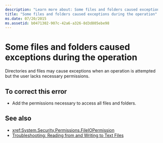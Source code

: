 ```yaml
---
description: "Learn more about: Some files and folders caused exceptions during the operation"
title: "Some files and folders caused exceptions during the operation"
ms.date: 07/20/2015
ms.assetid: b0471302-907c-42a6-a326-8d3d805ebe98
---
```

# Some files and folders caused exceptions during the operation

Directories and files may cause exceptions when an operation is attempted but the user lacks necessary permissions.  
  
## To correct this error  
  
- Add the permissions necessary to access all files and folders.  
  
## See also

- <xref:System.Security.Permissions.FileIOPermission>
- [Troubleshooting: Reading from and Writing to Text Files](../developing-apps/programming/drives-directories-files/troubleshooting-reading-from-and-writing-to-text-files.md)
